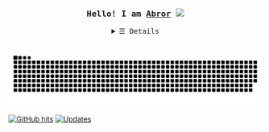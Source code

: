 <h3 align="center"><samp>Hello! I am <b><a rel="nofollow noopener noreferrer" target="_blank" href="https://t.me/itsmeuknow">Abror</a> <img src="https://raw.githubusercontent.com/iampavangandhi/iampavangandhi/master/gifs/Hi.gif" width="20px"></b></samp></h3>
<details align="center">
   <summary> <samp>&#9776; Details</samp></summary>
   <p align="center">
      <br>
      <a href="https://github.com/abrorbekuz?tab=repositories" target="_blank"><img alt="Code" src="https://img.shields.io/badge/-code-000000?style=flat-square&logo=Plex&logoColor=white"></a>
      <a href="https://github.com/abrorbekuz?tab=repositories&language=python" target="_blank"><img alt="Python" src="https://img.shields.io/badge/-Python-3572A5?style=flat-square&logo=Python&logoColor=white"></a>
      <a href="https://github.com/abrorbekuz?tab=repositories&language=javascript" target="_blank"><img alt="Javascript" src="https://img.shields.io/badge/-Javascript-f1e05a?style=flat-square&logo=Javascript&logoColor=white"></a>
      <a href="https://github.com/abrorbekuz?tab=repositories&language=c%2B%2B" target="_blank"><img alt="C++" src="https://img.shields.io/badge/-C%2B%2B-f34b7d?style=flat-square&logo=C%2B%2B&logoColor=white"></a>
      <a href="https://github.com/abrorbekuz?tab=repositories&language=go" target="_blank"><img alt="Go" src="https://img.shields.io/badge/-Go-375eab?style=flat-square&logo=Go&logoColor=white"></a>
      <a href="https://github.com/abrorbekuz?tab=repositories&language=java" target="_blank"><img alt="Java" src="https://img.shields.io/badge/-Java-b07219?style=flat-square&logo=Java&logoColor=white"></a>
      <a href="https://github.com/abrorbekuz?tab=repositories&language=html" target="_blank"><img alt="HTML" src="https://img.shields.io/badge/-HTML-E34F26?style=flat-square&logo=HTML5&logoColor=white"></a>
  <br>
  <img src="https://github-readme-stats.vercel.app/api?username=abrorbekuz&show_icons=true&hide_border=true&hide=issues&title_color=5391FE&icon_color=000000&text_color=555"></img><br>
<thead>
  <tr>
    <td rowspan="2"><a href = "https://t.me/itsmeuknow"><img src="https://cdn-icons-png.flaticon.com/512/3773/3773685.png" target="_blank" width="100px"></a></td>
    <td>I'm a normal guy who loves girls a lot :)<br>Btw, i prefer my lovely laptop 😆</td>
  </tr>
  <tr>
    <td><a href = "mailto: splayerme@gmail.com"><img src="https://cdn.icon-icons.com/icons2/2530/PNG/512/gmail_button_icon_151848.png" target="_blank" width="100px"></a></td>
  </tr>
</thead>
</table>
  </p>
</details>

<div>
</br>

  ![Snake animation](https://github.com/abrorbekuz/abrorbekuz/blob/output/github-contribution-grid-snake.svg)

<p>
   <a align="right" href="https://github.com/abrorbekuz/abrorbekuz" target="_blank"><img alt="GitHub hits" src="https://img.shields.io/github/last-commit/abrorbekuz/abrorbekuz?label=profile%20updated&style=flat-square"></a>
   <a align="left" href="https://github.com/abrorbekuz?tab=followers" target="_blank"><img alt="Updates" src="https://img.shields.io/badge/--000000?style=flat-square&logo=RSS&logoColor=white"></a>
</p>
